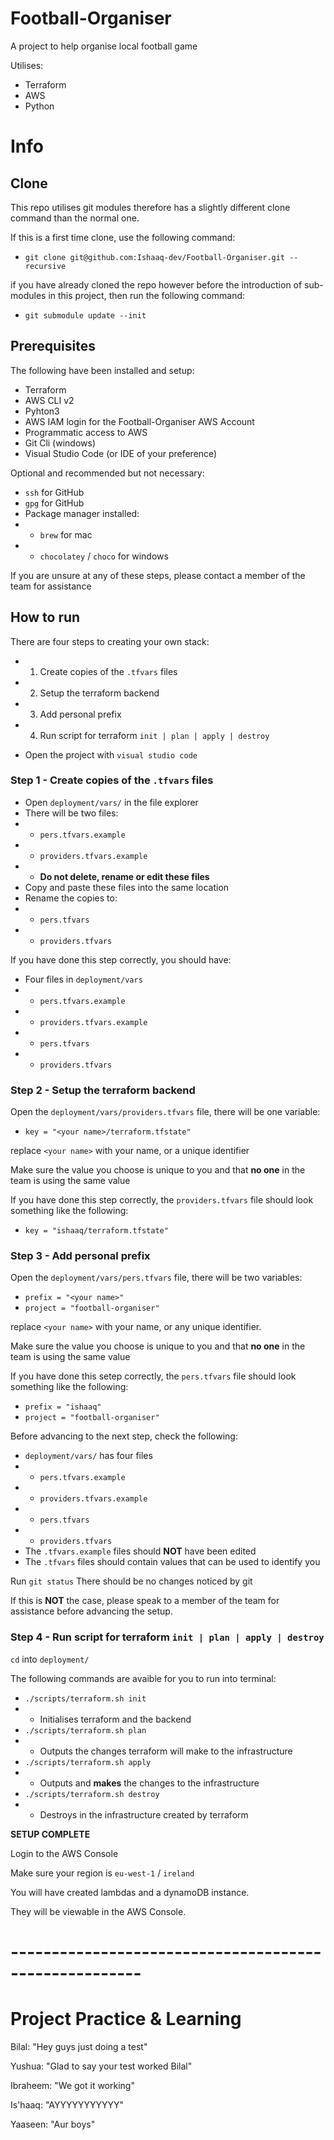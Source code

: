 # Football-Organiser

A project to help organise local football game

Utilises:
- Terraform
- AWS
- Python

# Info

## Clone

This repo utilises git modules therefore has a slightly different clone command than the normal one.

If this is a first time clone, use the following command:
- `git clone git@github.com:Ishaaq-dev/Football-Organiser.git --recursive`

if you have already cloned the repo however before the introduction of sub-modules in this project, then run the following command:
- `git submodule update --init`

## Prerequisites

The following have been installed and setup:
- Terraform
- AWS CLI v2
- Pyhton3
- AWS IAM login for the Football-Organiser AWS Account
- Programmatic access to AWS
- Git Cli (windows)
- Visual Studio Code (or IDE of your preference)

Optional and recommended but not necessary:
- `ssh` for GitHub
- `gpg` for GitHub
- Package manager installed:
- - `brew` for mac
- - `chocolatey` / `choco` for windows

If you are unsure at any of these steps, please contact a member of the team for assistance

## How to run

There are four steps to creating your own stack:

- 1. Create copies of the `.tfvars` files
- 2. Setup the terraform backend
- 3. Add personal prefix
- 4. Run script for terraform `init | plan | apply | destroy`

- Open the project with `visual studio code`

### Step 1 - Create copies of the `.tfvars` files

- Open `deployment/vars/` in the file explorer
- There will be two files:
- - `pers.tfvars.example`
- - `providers.tfvars.example`
- - **Do not delete, rename or edit these files**
- Copy and paste these files into the same location
- Rename the copies to:
- - `pers.tfvars`
- - `providers.tfvars`

If you have done this step correctly, you should have:
- Four files in `deployment/vars`
- - `pers.tfvars.example`
- - `providers.tfvars.example`
- - `pers.tfvars`
- - `providers.tfvars`

### Step 2 - Setup the terraform backend

Open the `deployment/vars/providers.tfvars` file, there will be one variable:
- `key = "<your name>/terraform.tfstate"`

replace `<your name>` with your name, or a unique identifier

Make sure the value you choose is unique to you and that **no one** in the team is using the same value

If you have done this step correctly, the `providers.tfvars` file should look something like the following:
- `key = "ishaaq/terraform.tfstate"`


### Step 3 - Add personal prefix

Open the `deployment/vars/pers.tfvars` file, there will be two variables:
- `prefix = "<your name>"`
- `project = "football-organiser"`

replace `<your name>` with your name, or any unique identifier.

Make sure the value you choose is unique to you and that **no one** in the team is using the same value

If you have done this setep correctly, the `pers.tfvars` file should look something like the following:
- `prefix = "ishaaq"`
- `project = "football-organiser"`

Before advancing to the next step, check the following:
- `deployment/vars/` has four files
- - `pers.tfvars.example`
- - `providers.tfvars.example`
- - `pers.tfvars`
- - `providers.tfvars`
- The `.tfvars.example` files should **NOT** have been edited
- The `.tfvars` files should contain values that can be used to identify you

Run `git status`
There should be no changes noticed by git 

If this is **NOT** the case, please speak to a member of the team for assistance before advancing the setup.

### Step 4 - Run script for terraform `init | plan | apply | destroy`

`cd` into `deployment/`

The following commands are avaible for you to run into terminal:
- `./scripts/terraform.sh init`
- - Initialises terraform and the backend
- `./scripts/terraform.sh plan`
- - Outputs the changes terraform will make to the infrastructure
- `./scripts/terraform.sh apply`
- - Outputs and **makes** the changes to the infrastructure
- `./scripts/terraform.sh destroy`
- - Destroys in the infrastructure created by terraform

**SETUP COMPLETE**

Login to the AWS Console

Make sure your region is `eu-west-1` / `ireland`

You will have created lambdas and a dynamoDB instance.

They will be viewable in the AWS Console.

# ------------------------------------------------------
# Project Practice & Learning

Bilal: "Hey guys just doing a test"

Yushua: "Glad to say your test worked Bilal"

Ibraheem: "We got it working"

Is'haaq: "AYYYYYYYYYYY"

Yaaseen: "Aur boys"
